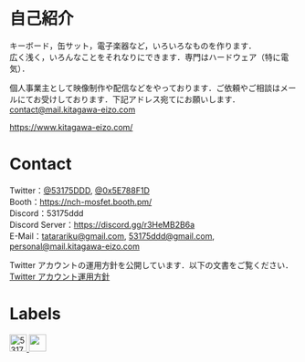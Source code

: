 # 自己紹介

キーボード，缶サット，電子楽器など，いろいろなものを作ります．  
広く浅く，いろんなことをそれなりにできます．専門はハードウェア（特に電気）．

個人事業主として映像制作や配信などをやっております．ご依頼やご相談はメールにてお受けしております．下記アドレス宛てにお願いします．  
[contact@mail.kitagawa-eizo.com](mailto:contact@mail.kitagawa-eizo.com)

<https://www.kitagawa-eizo.com/>

# Contact

Twitter：[@53175DDD](https://x.com/53175DDD), [@0x5E788F1D](https://x.com/0x5E788F1D)  
Booth：<https://nch-mosfet.booth.pm/>  
Discord：53175ddd  
Discord Server：<https://discord.gg/r3HeMB2B6a>  
E-Mail：[tatarariku@gmail.com](mailto:tatarariku@gmail.com), [53175ddd@gmail.com](mailto:53175ddd@gmail.com), [personal@mail.kitagawa-eizo.com](mailto:personal@mail.kitagawa-eizo.com)  

Twitter アカウントの運用方針を公開しています．以下の文書をご覧ください．  
[Twitter アカウント運用方針](./twitter.md)

# Labels

<p align="left">
  <a href="https://github.com/53175ddd/53175ddd/">
    <img height="30" src="https://komarev.com/ghpvc/?username=53175ddd" alt="53175ddd" />
  </a>
  <a href="https://github.com/53175ddd">
    <img height="30" src="https://img.shields.io/github/followers/53175ddd?label=follow&logo=github&style=flat" />
  </a>
</p>
